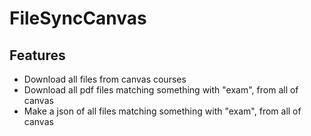 # FileSyncCanvas
## Features
* Download all files from canvas courses
* Download all pdf files matching something with "exam",  from all of canvas
* Make a json of all files matching something with "exam", from all of canvas
